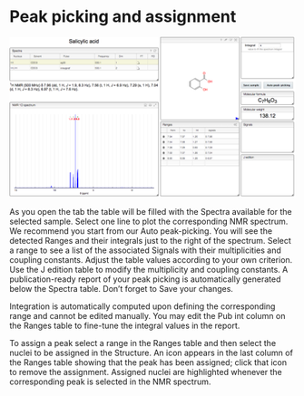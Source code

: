 # Peak picking and assignment

![Peak picking image](images/peakPicking.png)

As you open the tab the table will be filled with the Spectra available for the selected sample. Select one line to plot the corresponding NMR spectrum. We recommend you start from our Auto peak-picking. You will see the detected Ranges and their integrals just to the right of the spectrum. Select a range to see a list of the associated Signals with their multiplicities and coupling constants. Adjust the table values according to your own criterion. Use the J edition table to modify the multiplicity and coupling constants. A publication-ready report of your peak picking is automatically generated below the Spectra table. Don’t forget to Save your changes.

Integration is automatically computed upon defining the corresponding range and cannot be edited manually. You may edit the Pub int column on the Ranges table to fine-tune the integral values in the report.

To assign a peak select a range in the Ranges table and then select the nuclei to be assigned in the Structure. An icon appears in the last column of the Ranges table showing that the peak has been assigned; click that icon to remove the assignment. Assigned nuclei are highlighted whenever the corresponding peak is selected in the NMR spectrum.
